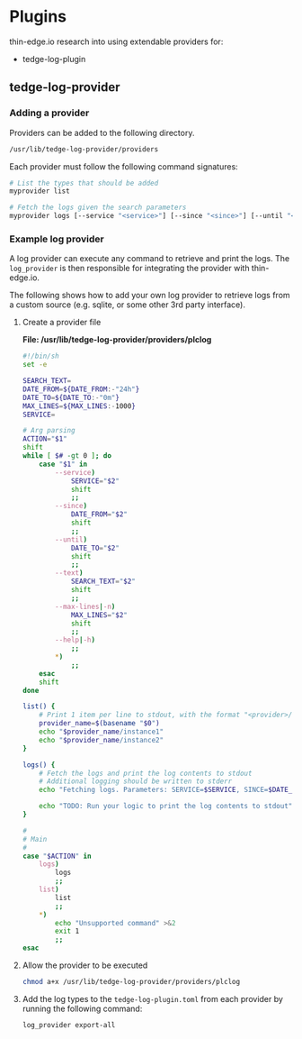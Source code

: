 # Plugins

thin-edge.io research into using extendable providers for:
* tedge-log-plugin

## tedge-log-provider

### Adding a provider

Providers can be added to the following directory.

```sh
/usr/lib/tedge-log-provider/providers
```

Each provider must follow the following command signatures:

```sh
# List the types that should be added
myprovider list

# Fetch the logs given the search parameters
myprovider logs [--service "<service>"] [--since "<since>"] [--until "<until>"] [--text <text>] [--max-lines <max_lines>]
```

### Example log provider

A log provider can execute any command to retrieve and print the logs. The `log_provider` is then responsible for integrating the provider with thin-edge.io.

The following shows how to add your own log provider to retrieve logs from a custom source (e.g. sqlite, or some other 3rd party interface).

1. Create a provider file

    **File: /usr/lib/tedge-log-provider/providers/plclog**

    ```sh
    #!/bin/sh
    set -e

    SEARCH_TEXT=
    DATE_FROM=${DATE_FROM:-"24h"}
    DATE_TO=${DATE_TO:-"0m"}
    MAX_LINES=${MAX_LINES:-1000}
    SERVICE=

    # Arg parsing
    ACTION="$1"
    shift
    while [ $# -gt 0 ]; do
        case "$1" in
            --service)
                SERVICE="$2"
                shift
                ;;
            --since)
                DATE_FROM="$2"
                shift
                ;;
            --until)
                DATE_TO="$2"
                shift
                ;;
            --text)
                SEARCH_TEXT="$2"
                shift
                ;;
            --max-lines|-n)
                MAX_LINES="$2"
                shift
                ;;
            --help|-h)
                ;;
            *)
                ;;
        esac
        shift
    done

    list() {
        # Print 1 item per line to stdout, with the format "<provider>/<log_instance>"
        provider_name=$(basename "$0")
        echo "$provider_name/instance1"
        echo "$provider_name/instance2"
    }

    logs() {
        # Fetch the logs and print the log contents to stdout
        # Additional logging should be written to stderr
        echo "Fetching logs. Parameters: SERVICE=$SERVICE, SINCE=$DATE_FROM, UNTIL=$DATE_TO, TEXT=$SEARCH_TEXT, MAX_LINES=$MAX_LINES" >&2

        echo "TODO: Run your logic to print the log contents to stdout"
    }

    #
    # Main
    #
    case "$ACTION" in
        logs)
            logs
            ;;
        list)
            list
            ;;
        *)
            echo "Unsupported command" >&2
            exit 1
            ;;
    esac
    ```

2. Allow the provider to be executed

    ```sh
    chmod a+x /usr/lib/tedge-log-provider/providers/plclog
    ```

3. Add the log types to the `tedge-log-plugin.toml` from each provider by running the following command:

    ```sh
    log_provider export-all
    ```
